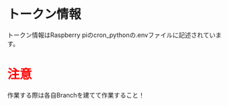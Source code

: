 # トークン情報
トークン情報はRaspberry piのcron_pythonの.envファイルに記述されています。
# <span style="color: red; ">注意</span>
作業する際は各自Branchを建てて作業すること！